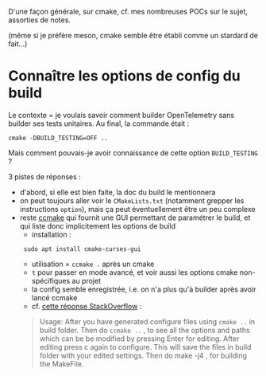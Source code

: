 D'une façon générale, sur cmake, cf. mes nombreuses POCs sur le sujet, assorties de notes.

(même si je préfère meson, cmake semble être établi comme un stardard de fait...)

# Connaître les options de config du build

Le contexte = je voulais savoir comment builder OpenTelemetry sans builder ses tests unitaires. Au final, la commande était :

```
cmake -DBUILD_TESTING=OFF ..
```

Mais comment pouvais-je avoir connaissance de cette option `BUILD_TESTING` ?

3 pistes de réponses :

- d'abord, si elle est bien faite, la doc du build le mentionnera
- on peut toujours aller voir le `CMakeLists.txt` (notamment grepper les instructions `option`), mais ça peut éventuellement être un peu complexe
- reste [ccmake](https://cmake.org/cmake/help/latest/manual/ccmake.1.html) qui fournit une GUI permettant de paramétrer le build, et qui liste donc implicitement les options de build
    - installation :
    ```
     sudo apt install cmake-curses-gui
    ```
    - utilisation = `ccmake .` après un cmake
    - `t` pour passer en mode avancé, et voir aussi les options cmake non-spécifiques au projet
    - la config semble enregistrée, i.e. on n'a plus qu'à builder après avoir lancé ccmake
    - cf. [cette réponse StackOverflow](https://stackoverflow.com/questions/1224627/cmake-ccmake-or-cmake/52757472#52757472) :
    > Usage: After you have generated configure files using `cmake ..` in build folder. Then do `ccmake ..` , to see all the options and paths which can be be modified by pressing Enter for editing. After editing press c again to configure. This will save the files in build folder with your edited settings. Then do make -j4 , for building the MakeFile.

